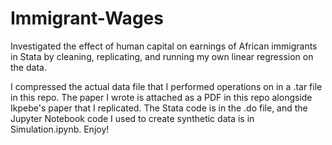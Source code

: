 # Immigrant-Wages
Investigated the effect of human capital on earnings of African immigrants in Stata by cleaning, replicating, and running my own linear regression on the data.

I compressed the actual data file that I performed operations on in a .tar file in this repo. The paper I wrote is attached as a PDF in this repo alongside Ikpebe's paper that I replicated. The Stata code is in the .do file, and the Jupyter Notebook code I used to create synthetic data is in Simulation.ipynb. Enjoy!


